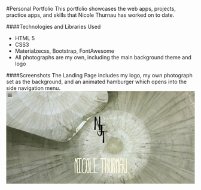 #Personal Portfolio
This portfolio showcases the web apps, projects, practice apps, and skills that Nicole Thurnau has worked on to date.

####Technologies and Libraries Used
- HTML 5
- CSS3
- Materialzecss, Bootstrap, FontAwesome
- All photographs are my own, including the main background theme and logo

####Screenshots
The Landing Page includes my logo, my own photograph set as the background, and an animated hamburger which opens into the side navigation menu. <br>
![landing page](./assets/images/LandingScreenShot.png)
<br>

